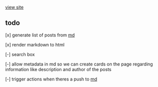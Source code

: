 [view site](https://bugs.lewoof.xyz)

## todo
[x] generate list of posts from [md](https://github.com/bugsarchive/md)

[x] render markdown to html

[-] search box

[-] allow metadata in md so we can create cards on the page regarding information like description and author of the posts

[-] trigger actions when theres a push to [md](https://github.com/bugsarchive/md)
